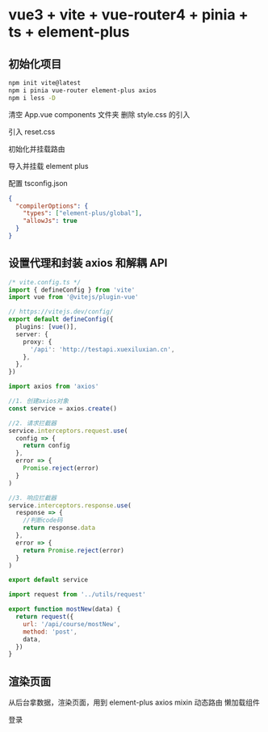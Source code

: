 # vue3 + vite + vue-router4 + pinia + ts + element-plus

## 初始化项目

```bash
npm init vite@latest
npm i pinia vue-router element-plus axios
npm i less -D
```

清空 App.vue components 文件夹 删除 style.css 的引入

引入 reset.css

初始化并挂载路由

导入并挂载 element plus

配置 tsconfig.json

```json
{
  "compilerOptions": {
    "types": ["element-plus/global"],
    "allowJs": true
  }
}
```

## 设置代理和封装 axios 和解耦 API

```ts
/* vite.config.ts */
import { defineConfig } from 'vite'
import vue from '@vitejs/plugin-vue'

// https://vitejs.dev/config/
export default defineConfig({
  plugins: [vue()],
  server: {
    proxy: {
      '/api': 'http://testapi.xuexiluxian.cn',
    },
  },
})
```

```js
import axios from 'axios'

//1. 创建axios对象
const service = axios.create()

//2. 请求拦截器
service.interceptors.request.use(
  config => {
    return config
  },
  error => {
    Promise.reject(error)
  }
)

//3. 响应拦截器
service.interceptors.response.use(
  response => {
    //判断code码
    return response.data
  },
  error => {
    return Promise.reject(error)
  }
)

export default service
```

```js
import request from '../utils/request'

export function mostNew(data) {
  return request({
    url: '/api/course/mostNew',
    method: 'post',
    data,
  })
}
```

## 渲染页面

从后台拿数据，渲染页面，用到 element-plus axios mixin 动态路由 懒加载组件

登录
